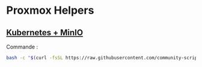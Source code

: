 # Proxmox Helpers

## [Kubernetes + MinIO](./kubernetes_minio/)
Commande :
```bash
bash -c "$(curl -fsSL https://raw.githubusercontent.com/community-scripts/ProxmoxVE/main/vm/k3s-minio.sh)"
```
